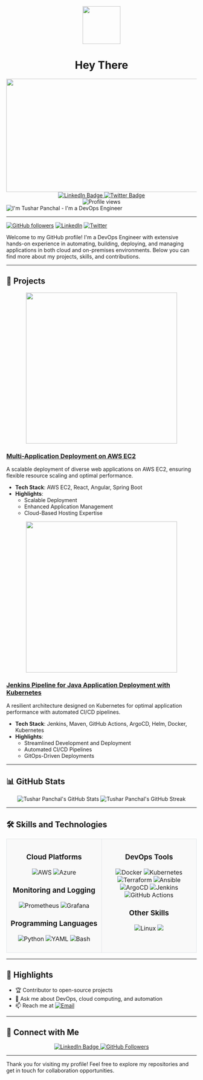 <div id="header" align="center">
  <img src="https://media.giphy.com/media/M9gbBd9nbDrOTu1Mqx/giphy.gif" width="100"/>
  <h1 align="center">
    Hey There 
   
  </h1>
</div>

<div align="center">
  <img src="https://media.giphy.com/media/26tn33aiTi1jkl6H6/giphy.gif" width="600" height="300"/>
</div>

<div id="badges" align="center">
  <a href="https://www.linkedin.com/in/tushar-panchal23/">
    <img src="https://img.shields.io/badge/LinkedIn-blue?style=for-the-badge&logo=linkedin&logoColor=white" alt="LinkedIn Badge"/>
  </a>
  <a href="https://twitter.com/yourtwitterhandle">
    <img src="https://img.shields.io/twitter/follow/yourtwitterhandle?label=Follow&style=for-the-badge&logo=twitter&logoColor=white" alt="Twitter Badge"/>
  </a>
</div>

<div id="profile-views" align="center">
  <img src="https://komarev.com/ghpvc/?username=tushar-ops23&style=flat-square&color=green" alt="Profile views"/>
</div>

<div align="left">
  <img src="https://readme-typing-svg.herokuapp.com?font=Architects+Daughter&color=22EBF7&size=40&center=false&lines=Hey!+I'm+Tushar....;I'm+a+DevOps+Engineer......;" alt="I'm Tushar Panchal - I'm a DevOps Engineer"/>
</div>


---

[![GitHub followers](https://img.shields.io/github/followers/Tushar-ops23?label=Follow&style=social)](https://github.com/Tushar-ops23)
[![LinkedIn](https://img.shields.io/badge/LinkedIn-Connect-blue)](https://www.linkedin.com/in/tushar-panchal23/)
[![Twitter](https://img.shields.io/twitter/follow/yourtwitterhandle?label=Follow&style=social)](https://twitter.com/yourtwitterhandle)

Welcome to my GitHub profile! I'm a DevOps Engineer with extensive hands-on experience in automating, building, deploying, and managing applications in both cloud and on-premises environments. Below you can find more about my projects, skills, and contributions.

---

## 🚀 Projects

<div align="center">
  <img src="https://media.giphy.com/media/3oKIPtjElfqwMOTbH2/giphy.gif" width="400" />
</div>

### [Multi-Application Deployment on AWS EC2](https://github.com/Tushar-ops23/Heliverse_project.git)
A scalable deployment of diverse web applications on AWS EC2, ensuring flexible resource scaling and optimal performance.

- **Tech Stack**: AWS EC2, React, Angular, Spring Boot
- **Highlights**:
  - Scalable Deployment
  - Enhanced Application Management
  - Cloud-Based Hosting Expertise

<div align="center">
  <img src="https://media.giphy.com/media/13HgwGsXF0aiGY/giphy.gif" width="400" />
</div>

### [Jenkins Pipeline for Java Application Deployment with Kubernetes](https://github.com/Tushar-ops23/Jenkins_Pipeline_Java_Application_Deployment_with_Kubernetes)
A resilient architecture designed on Kubernetes for optimal application performance with automated CI/CD pipelines.

- **Tech Stack**: Jenkins, Maven, GitHub Actions, ArgoCD, Helm, Docker, Kubernetes
- **Highlights**:
  - Streamlined Development and Deployment
  - Automated CI/CD Pipelines
  - GitOps-Driven Deployments

---

## 📊 GitHub Stats

<div align="center">
  <img src="https://github-readme-stats.vercel.app/api?username=Tushar-ops23&show_icons=true&theme=radical" alt="Tushar Panchal's GitHub Stats"/>
  <img src="https://github-readme-streak-stats.herokuapp.com/?user=Tushar-ops23&theme=radical" alt="Tushar Panchal's GitHub Streak"/>
</div>

---

## 🛠 Skills and Technologies

<div align="center">
  <table>
    <tr>
      <td width="50%" style="vertical-align:top; background-color:#f9f9f9; border: 1px solid #e1e4e8; padding: 10px;">
        <h3 align="center">Cloud Platforms</h3>
        <p align="center">
          <img src="https://img.shields.io/badge/Amazon_AWS-FF9900?style=for-the-badge&logo=amazon-aws&logoColor=white" alt="AWS"/>
          <img src="https://img.shields.io/badge/Azure-0078D4?style=for-the-badge&logo=microsoft-azure&logoColor=white" alt="Azure"/>
        </p>
        <h3 align="center">Monitoring and Logging</h3>
        <p align="center">
          <img src="https://img.shields.io/badge/Prometheus-E6522C?style=for-the-badge&logo=prometheus&logoColor=white" alt="Prometheus"/>
          <img src="https://img.shields.io/badge/Grafana-F46800?style=for-the-badge&logo=grafana&logoColor=white" alt="Grafana"/>
        </p>
        <h3 align="center">Programming Languages</h3>
        <p align="center">
          <img src="https://img.shields.io/badge/Python-FFD43B?style=for-the-badge&logo=python&logoColor=blue" alt="Python"/>
          <img src="https://img.shields.io/badge/YAML-FFA500?style=for-the-badge&logo=yaml&logoColor=white" alt="YAML"/>
          <img src="https://img.shields.io/badge/Bash-4EAA25?style=for-the-badge&logo=gnu-bash&logoColor=white" alt="Bash"/>
        </p>
      </td>
      <td width="50%" style="vertical-align:top; background-color:#f9f9f9; border: 1px solid #e1e4e8; padding: 10px;">
        <h3 align="center">DevOps Tools</h3>
        <p align="center">
          <img src="https://img.shields.io/badge/Docker-2496ED?style=for-the-badge&logo=docker&logoColor=white" alt="Docker"/>
          <img src="https://img.shields.io/badge/Kubernetes-326CE5?style=for-the-badge&logo=kubernetes&logoColor=white" alt="Kubernetes"/>
          <img src="https://img.shields.io/badge/Terraform-623CE4?style=for-the-badge&logo=terraform&logoColor=white" alt="Terraform"/>
          <img src="https://img.shields.io/badge/Ansible-EE0000?style=for-the-badge&logo=ansible&logoColor=white" alt="Ansible"/>
          <img src="https://img.shields.io/badge/ArgoCD-FA5050?style=for-the-badge&logo=argo&logoColor=white" alt="ArgoCD"/>
          <img src="https://img.shields.io/badge/Jenkins-D24939?style=for-the-badge&logo=jenkins&logoColor=white" alt="Jenkins"/>
          <img src="https://img.shields.io/badge/GitHub%20Actions-2088FF?style=for-the-badge&logo=github-actions&logoColor=white" alt="GitHub Actions"/>
        </p>
        <h3 align="center">Other Skills</h3>
        <p align="center">
          <img src="https://img.shields.io/badge/Linux-0078D6?style=for-the-badge&logo=linux&logoColor=white" alt="Linux"/>
          <img src="https://img.shields.io/badge/Git-F05032?style=for-the-badge&logo=git&logoColor=white"/>
        </p>
      </td>
    </tr>
  </table>
</div>

---

## 🌟 Highlights

- 🏆 Contributor to open-source projects
- 💬 Ask me about DevOps, cloud computing, and automation
- 📫 Reach me at [![Email](https://img.shields.io/badge/Email-tusharpanchal529@gmail.com-red?style=flat-square&logo=gmail&logoColor=white)](mailto:tusharpanchal529@gmail.com)

---

## 🤝 Connect with Me

<div align="center">
  <a href="https://www.linkedin.com/in/tushar-panchal23/">
    <img src="https://img.shields.io/badge/LinkedIn-Connect-blue?style=for-the-badge&logo=linkedin&logoColor=white" alt="LinkedIn Badge"/>
  </a>
  <a href="https://github.com/Tushar-ops23">
    <img src="https://img.shields.io/github/followers/Tushar-ops23?label=Follow&style=social" alt="GitHub Followers"/>
  </a>
</div>

---

Thank you for visiting my profile! Feel free to explore my repositories and get in touch for collaboration opportunities.
